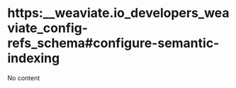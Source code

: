 # https:\_\_weaviate.io_developers_weaviate_config-refs_schema#configure-semantic-indexing

No content
